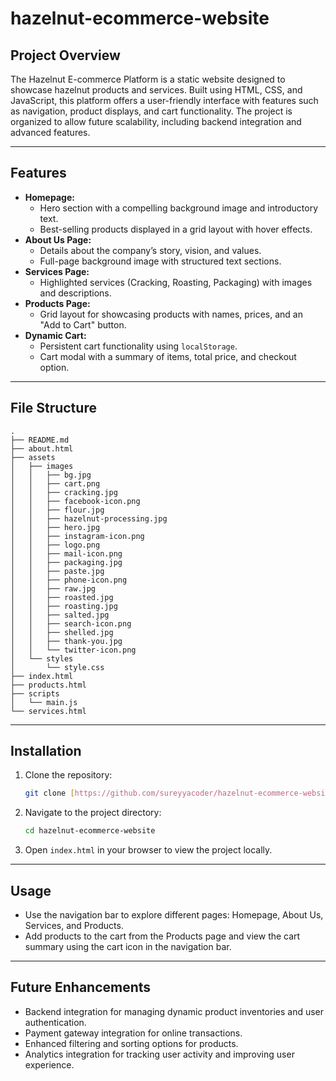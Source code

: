 # hazelnut-ecommerce-website

## Project Overview
The Hazelnut E-commerce Platform is a static website designed to showcase hazelnut products and services. Built using HTML, CSS, and JavaScript, this platform offers a user-friendly interface with features such as navigation, product displays, and cart functionality. The project is organized to allow future scalability, including backend integration and advanced features.

---

## Features
- **Homepage:**
  - Hero section with a compelling background image and introductory text.
  - Best-selling products displayed in a grid layout with hover effects.
- **About Us Page:**
  - Details about the company’s story, vision, and values.
  - Full-page background image with structured text sections.
- **Services Page:**
  - Highlighted services (Cracking, Roasting, Packaging) with images and descriptions.
- **Products Page:**
  - Grid layout for showcasing products with names, prices, and an "Add to Cart" button.
- **Dynamic Cart:**
  - Persistent cart functionality using `localStorage`.
  - Cart modal with a summary of items, total price, and checkout option.

---

## File Structure
```plaintext
.
├── README.md
├── about.html
├── assets
│   ├── images
│   │   ├── bg.jpg
│   │   ├── cart.png
│   │   ├── cracking.jpg
│   │   ├── facebook-icon.png
│   │   ├── flour.jpg
│   │   ├── hazelnut-processing.jpg
│   │   ├── hero.jpg
│   │   ├── instagram-icon.png
│   │   ├── logo.png
│   │   ├── mail-icon.png
│   │   ├── packaging.jpg
│   │   ├── paste.jpg
│   │   ├── phone-icon.png
│   │   ├── raw.jpg
│   │   ├── roasted.jpg
│   │   ├── roasting.jpg
│   │   ├── salted.jpg
│   │   ├── search-icon.png
│   │   ├── shelled.jpg
│   │   ├── thank-you.jpg
│   │   └── twitter-icon.png
│   └── styles
│       └── style.css
├── index.html
├── products.html
├── scripts
│   └── main.js
└── services.html
```

---

## Installation
1. Clone the repository:
   ```bash
   git clone [https://github.com/sureyyacoder/hazelnut-ecommerce-website.git]
   ```
2. Navigate to the project directory:
   ```bash
   cd hazelnut-ecommerce-website
   ```
3. Open `index.html` in your browser to view the project locally.

---

## Usage
- Use the navigation bar to explore different pages: Homepage, About Us, Services, and Products.
- Add products to the cart from the Products page and view the cart summary using the cart icon in the navigation bar.

---

## Future Enhancements
- Backend integration for managing dynamic product inventories and user authentication.
- Payment gateway integration for online transactions.
- Enhanced filtering and sorting options for products.
- Analytics integration for tracking user activity and improving user experience.
